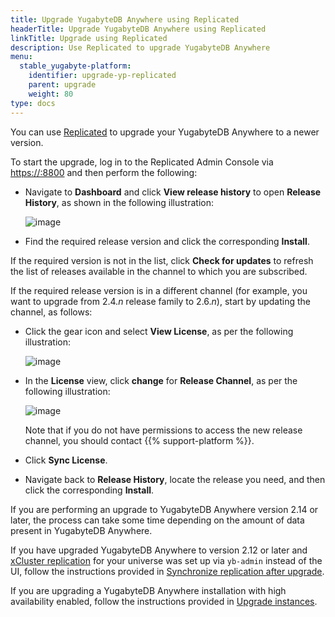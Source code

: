 ```yaml
---
title: Upgrade YugabyteDB Anywhere using Replicated
headerTitle: Upgrade YugabyteDB Anywhere using Replicated
linkTitle: Upgrade using Replicated
description: Use Replicated to upgrade YugabyteDB Anywhere
menu:
  stable_yugabyte-platform:
    identifier: upgrade-yp-replicated
    parent: upgrade
    weight: 80
type: docs
---
```


You can use [Replicated](https://www.replicated.com/) to upgrade your YugabyteDB Anywhere to a newer version.

To start the upgrade, log in to the Replicated Admin Console via <https://:8800> and then perform the following:

- Navigate to **Dashboard** and click **View release history** to open **Release History**, as shown in the following illustration:

  ![image](/images/yb-platform/upgrade-replicated1.png)

- Find the required release version and click the corresponding **Install**.

If the required version is not in the list, click **Check for updates** to refresh the list of releases available in the channel to which you are subscribed.

If the required release version is in a different channel (for example, you want to upgrade from 2.4.*n* release family to 2.6.*n*), start by updating the channel, as follows:

- Click the gear icon and select **View License**, as per the following illustration:

  ![image](/images/yb-platform/upgrade-replicated2.png)

- In the **License** view, click **change** for **Release Channel**, as per the following illustration:

  ![image](/images/yb-platform/upgrade-replicated3.png)

  Note that if you do not have permissions to access the new release channel, you should contact {{% support-platform %}}.

- Click **Sync License**.

- Navigate back to **Release History**, locate the release you need, and then click the corresponding **Install**.

If you are performing an upgrade to YugabyteDB Anywhere version 2.14 or later, the process can take some time depending on the amount of data present in YugabyteDB Anywhere.

If you have upgraded YugabyteDB Anywhere to version 2.12 or later and [xCluster replication](../../../explore/multi-region-deployments/asynchronous-replication-ysql/) for your universe was set up via `yb-admin` instead of the UI, follow the instructions provided in [Synchronize replication after upgrade](../upgrade-yp-xcluster-ybadmin/).

If you are upgrading a YugabyteDB Anywhere installation with high availability enabled, follow the instructions provided in [Upgrade instances](../../manage-deployments/high-availability/#upgrade-instances).